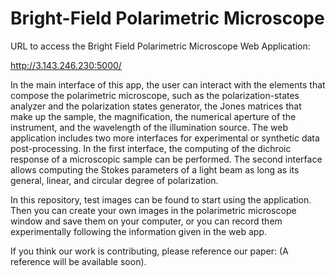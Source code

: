 # Bright-Field Polarimetric Microscope

URL to access the Bright Field Polarimetric Microscope Web Application:

http://3.143.246.230:5000/

In the main interface of this app, the user can interact with the elements that compose the polarimetric microscope, such as the polarization-states analyzer and the polarization states generator, the Jones matrices that make up the sample, the magnification, the numerical aperture of the instrument, and the wavelength of the illumination source. The web application includes two more interfaces for experimental or synthetic data post-processing. In the first interface, the computing of the dichroic response of a microscopic sample can be performed. The second interface allows computing the Stokes parameters of a light beam as long as its general, linear, and circular degree of polarization.

In this repository, test images can be found to start using the application. Then you can create your own images in the polarimetric microscope window and save them on your computer, or you can record them experimentally following the information given in the web app. 

If you think our work is contributing, please reference our paper:
(A reference will be available soon).

